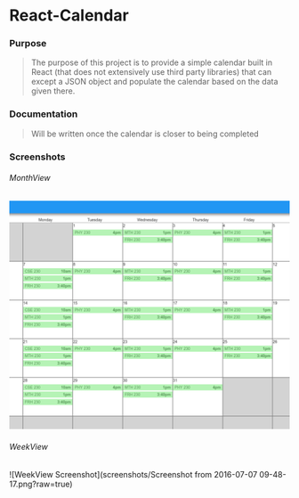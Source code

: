 # React-Calendar

### Purpose
> The purpose of this project is to provide a simple calendar built in React (that does not extensively use third party libraries) that can except a JSON object and populate the calendar based on the data given there.

### Documentation
> Will be written once the calendar is closer to being completed

### Screenshots

###### MonthView
![MonthView Screenshot](screenshots/monthview.png?raw=true)

###### WeekView
![WeekView Screenshot](screenshots/Screenshot from 2016-07-07 09-48-17.png?raw=true)
